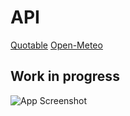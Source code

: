 # API

[Quotable](https://github.com/lukePeavey/quotable)
[Open-Meteo](https://open-meteo.com/)

## Work in progress

![App Screenshot](./src/assets/Screenshot%202023-10-21%20134146.png")